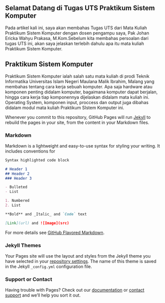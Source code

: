 ## Selamat Datang di Tugas UTS Praktikum Sistem Komputer

Pada artikel kali ini, saya akan membahas Tugas UTS dari Mata Kuliah Praktikum Sistem Komputer dengan dosen pengampu saya, Pak Johan Ericka Wahyu Prakasa, M.Kom.Sebelum kita membahas persoalan dari tugas UTS ini, akan saya jelaskan terlebih dahulu apa itu mata kuliah Praktikum Sistem Komputer.

## Praktikum Sistem Komputer

Praktikum Sistem Komputer ialah salah satu mata kuliah di prodi Teknik Informatika Universitas Islam Negeri Maulana Malik Ibrahim, Malang yang membahas tentang cara kerja sebuah komputer. Apa saja hardware atau komponen penting didalam komputer, bagaimana komputer dapat berjalan, hingga cara kerja tiap komponennya dijelaskan didalam mata kuliah ini. Operating System, komponen input, proccess dan output juga dibahas didalam modul mata kuliah Praktikum SIstem Komputer ini.

Whenever you commit to this repository, GitHub Pages will run [Jekyll](https://jekyllrb.com/) to rebuild the pages in your site, from the content in your Markdown files.

### Markdown

Markdown is a lightweight and easy-to-use syntax for styling your writing. It includes conventions for

```markdown
Syntax highlighted code block

# Header 1
## Header 2
### Header 3

- Bulleted
- List

1. Numbered
2. List

**Bold** and _Italic_ and `Code` text

[Link](url) and ![Image](src)
```

For more details see [GitHub Flavored Markdown](https://guides.github.com/features/mastering-markdown/).

### Jekyll Themes

Your Pages site will use the layout and styles from the Jekyll theme you have selected in your [repository settings](https://github.com/MidoriNoKen/Website/settings/pages). The name of this theme is saved in the Jekyll `_config.yml` configuration file.

### Support or Contact

Having trouble with Pages? Check out our [documentation](https://docs.github.com/categories/github-pages-basics/) or [contact support](https://support.github.com/contact) and we’ll help you sort it out.
